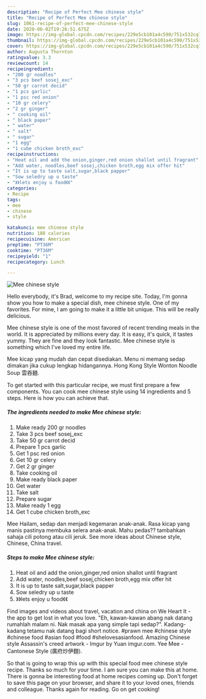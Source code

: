 ```yaml
---
description: "Recipe of Perfect Mee chinese style"
title: "Recipe of Perfect Mee chinese style"
slug: 1061-recipe-of-perfect-mee-chinese-style
date: 2020-06-02T19:26:51.675Z
image: https://img-global.cpcdn.com/recipes/229e5cb101a4c590/751x532cq70/mee-chinese-style-recipe-main-photo.jpg
thumbnail: https://img-global.cpcdn.com/recipes/229e5cb101a4c590/751x532cq70/mee-chinese-style-recipe-main-photo.jpg
cover: https://img-global.cpcdn.com/recipes/229e5cb101a4c590/751x532cq70/mee-chinese-style-recipe-main-photo.jpg
author: Augusta Thornton
ratingvalue: 3.3
reviewcount: 14
recipeingredient:
- "200 gr noodles"
- "3 pcs beef sosej_exc"
- "50 gr carrot decid"
- "1 pcs garlic"
- "1 psc red onion"
- "10 gr celery"
- "2 gr ginger"
- " cooking oil"
- " black paper"
- " water"
- " salt"
- " sugar"
- "1 egg"
- "1 cube chicken broth_exc"
recipeinstructions:
- "Heat oil and add the onion,ginger,red onion shallot until fragrant"
- "Add water, noodles,beef sosej,chicken broth,egg mix offer hit"
- "It is up to taste salt,sugar,black papper"
- "Sow seledry up u taste"
- "》》lets enjoy u food《《"
categories:
- Recipe
tags:
- mee
- chinese
- style

katakunci: mee chinese style 
nutrition: 188 calories
recipecuisine: American
preptime: "PT36M"
cooktime: "PT36M"
recipeyield: "1"
recipecategory: Lunch

---
```



![Mee chinese style](https://img-global.cpcdn.com/recipes/229e5cb101a4c590/751x532cq70/mee-chinese-style-recipe-main-photo.jpg)

Hello everybody, it's Brad, welcome to my recipe site. Today, I'm gonna show you how to make a special dish, mee chinese style. One of my favorites. For mine, I am going to make it a little bit unique. This will be really delicious.

Mee chinese style is one of the most favored of recent trending meals in the world. It is appreciated by millions every day. It is easy, it's quick, it tastes yummy. They are fine and they look fantastic. Mee chinese style is something which I've loved my entire life.

Mee kicap yang mudah dan cepat disediakan. Menu ni memang sedap dimakan jika cukup lengkap hidangannya. Hong Kong Style Wonton Noodle Soup 雲吞麺.


To get started with this particular recipe, we must first prepare a few components. You can cook mee chinese style using 14 ingredients and 5 steps. Here is how you can achieve that.

<!--inarticleads1-->

##### The ingredients needed to make Mee chinese style:

1. Make ready 200 gr noodles
1. Take 3 pcs beef sosej_exc
1. Take 50 gr carrot decid
1. Prepare 1 pcs garlic
1. Get 1 psc red onion
1. Get 10 gr celery
1. Get 2 gr ginger
1. Take  cooking oil
1. Make ready  black paper
1. Get  water
1. Take  salt
1. Prepare  sugar
1. Make ready 1 egg
1. Get 1 cube chicken broth_exc


Mee Hailam, sedap dan menjadi kegemaran anak-anak. Rasa kicap yang manis pastinya membuka selera anak-anak. Mahu pedas?? tambahkan sahaja cili potong atau cili jeruk. See more ideas about Chinese style, Chinese, China travel. 

<!--inarticleads2-->

##### Steps to make Mee chinese style:

1. Heat oil and add the onion,ginger,red onion shallot until fragrant
1. Add water, noodles,beef sosej,chicken broth,egg mix offer hit
1. It is up to taste salt,sugar,black papper
1. Sow seledry up u taste
1. 》》lets enjoy u food《《


Find images and videos about travel, vacation and china on We Heart It - the app to get lost in what you love. &#34;Eh, kawan-kawan abang nak datang rumahlah malam ni. Nak masak apa yang simple tapi sedap?&#34;. Kadang-kadang tetamu nak datang bagi short notice. #prawn mee #chinese style #chinese food #asian food #food #shelovesasianfood. Amazing Chinese style Assassin&#39;s creed artwork - Imgur by Yuan imgur.com. Yee Mee - Cantonese Style (廣府炒伊麵). 

So that is going to wrap this up with this special food mee chinese style recipe. Thanks so much for your time. I am sure you can make this at home. There is gonna be interesting food at home recipes coming up. Don't forget to save this page on your browser, and share it to your loved ones, friends and colleague. Thanks again for reading. Go on get cooking!
